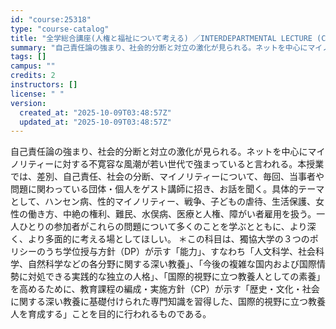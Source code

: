```yaml
---
id: "course:25318"
type: "course-catalog"
title: "全学総合講座(人権と福祉について考える) ／INTERDEPARTMENTAL LECTURE (CONSIDERING HUMAN RIGHTS AND WELFARE)"
summary: "自己責任論の強まり、社会的分断と対立の激化が見られる。ネットを中心にマイノリティーに対する不寛容な風潮が若い世代で強まっていると言われる。本授業では、差別、自己責任、社会の分断、マイノリティーについて、毎回、当事者や問題に関わっている団体・…"
tags: []
campus: ""
credits: 2
instructors: []
license: " "
version:
  created_at: "2025-10-09T03:48:57Z"
  updated_at: "2025-10-09T03:48:57Z"
---
```


自己責任論の強まり、社会的分断と対立の激化が見られる。ネットを中心にマイノリティーに対する不寛容な風潮が若い世代で強まっていると言われる。本授業では、差別、自己責任、社会の分断、マイノリティーについて、毎回、当事者や問題に関わっている団体・個人をゲスト講師に招き、お話を聞く。具体的テーマとして、ハンセン病、性的マイノリティー、戦争、子どもの虐待、生活保護、女性の働き方、中絶の権利、難民、水俣病、医療と人権、障がい者雇用を扱う。一人ひとりの参加者がこれらの問題について多くのことを学ぶとともに、より深く、より多面的に考える場としてほしい。 ＊この科目は、獨協大学の３つのポリシーのうち学位授与方針（DP）が示す「能力」、すなわち「人文科学、社会科学、自然科学などの各分野に関する深い教養」、「今後の複雑な国内および国際情勢に対処できる実践的な独立の人格」、「国際的視野に立つ教養人としての素養」を高めるために、教育課程の編成・実施方針（CP）が示す「歴史・文化・社会に関する深い教養に基礎付けられた専門知識を習得した、国際的視野に立つ教養人を育成する」ことを目的に行われるものである。
